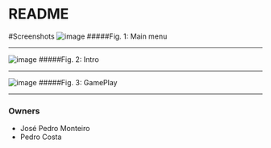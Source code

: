 # README #

#Screenshots
![image](https://github.com/pedro-c/PROG-Batalha-Naval-FEUP/blob/master/screenshots/bn%20menu.png)
#####Fig. 1: Main menu
***
![image](https://github.com/pedro-c/PROG-Batalha-Naval-FEUP/blob/master/screenshots/bn2.png)
#####Fig. 2: Intro
***
![image](https://github.com/pedro-c/PROG-Batalha-Naval-FEUP/blob/master/screenshots/bn3.png)
#####Fig. 3: GamePlay
***

### Owners ###

* José Pedro Monteiro
* Pedro Costa

